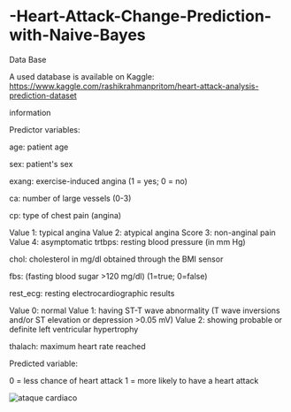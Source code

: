 # -Heart-Attack-Change-Prediction-with-Naive-Bayes
Data Base

A used database is available on Kaggle: https://www.kaggle.com/rashikrahmanpritom/heart-attack-analysis-prediction-dataset

information

Predictor variables:

age: patient age

sex: patient's sex

exang: exercise-induced angina (1 = yes; 0 = no)

ca: number of large vessels (0-3)

cp: type of chest pain (angina)

Value 1: typical angina
Value 2: atypical angina
Score 3: non-anginal pain
Value 4: asymptomatic
trtbps: resting blood pressure (in mm Hg)

chol: cholesterol in mg/dl obtained through the BMI sensor

fbs: (fasting blood sugar >120 mg/dl) (1=true; 0=false)

rest_ecg: resting electrocardiographic results

Value 0: normal
Value 1: having ST-T wave abnormality (T wave inversions and/or ST elevation or depression >0.05 mV)
Value 2: showing probable or definite left ventricular hypertrophy 

thalach: maximum heart rate reached

Predicted variable:

0 = less chance of heart attack
1 = more likely to have a heart attack

![ataque cardiaco](https://user-images.githubusercontent.com/68170368/177071018-dac5bcb6-0702-400f-9b51-f4ecb9acacb2.png)

